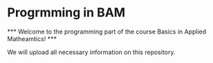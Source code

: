 # Progrmming in BAM

*** Welcome to the programming part of the course Basics in Applied Matheamtics! ***

We will upload all necessary information on this repository.



